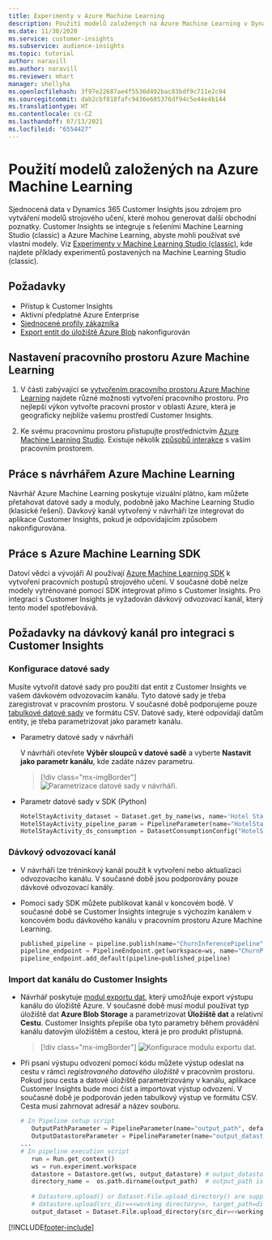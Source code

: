 ```yaml
---
title: Experimenty v Azure Machine Learning
description: Použití modelů založených na Azure Machine Learning v Dynamics 365 Customer Insights.
ms.date: 11/30/2020
ms.service: customer-insights
ms.subservice: audience-insights
ms.topic: tutorial
author: naravill
ms.author: naravill
ms.reviewer: mhart
manager: shellyha
ms.openlocfilehash: 3f97e22687ae4f5536d492bac83bdf9c711e2c94
ms.sourcegitcommit: dab2cbf818fafc9436e685376df94c5e44e4b144
ms.translationtype: HT
ms.contentlocale: cs-CZ
ms.lasthandoff: 07/13/2021
ms.locfileid: "6554427"
---
```

# <a name="use-azure-machine-learning-based-models"></a>Použití modelů založených na Azure Machine Learning

Sjednocená data v Dynamics 365 Customer Insights jsou zdrojem pro vytváření modelů strojového učení, které mohou generovat další obchodní poznatky. Customer Insights se integruje s řešeními Machine Learning Studio (classic) a Azure Machine Learning, abyste mohli používat své vlastní modely. Viz [Experimenty v Machine Learning Studio (classic)](machine-learning-studio-experiments.md), kde najdete příklady experimentů postavených na Machine Learning Studio (classic). 

## <a name="prerequisites"></a>Požadavky

- Přístup k Customer Insights
- Aktivní předplatné Azure Enterprise
- [Sjednocené profily zákazníka](data-unification.md)
- [Export entit do úložiště Azure Blob](export-azure-blob-storage.md) nakonfigurován

## <a name="set-up-azure-machine-learning-workspace"></a>Nastavení pracovního prostoru Azure Machine Learning

1. V části zabývající se [vytvořením pracovního prostoru Azure Machine Learning](/azure/machine-learning/concept-workspace#-create-a-workspace) najdete různé možnosti vytvoření pracovního prostoru. Pro nejlepší výkon vytvořte pracovní prostor v oblasti Azure, která je geograficky nejblíže vašemu prostředí Customer Insights.

1. Ke svému pracovnímu prostoru přistupujte prostřednictvím [Azure Machine Learning Studio](https://ml.azure.com/). Existuje několik [způsobů interakce](/azure/machine-learning/concept-workspace#tools-for-workspace-interaction) s vaším pracovním prostorem.

## <a name="work-with-azure-machine-learning-designer"></a>Práce s návrhářem Azure Machine Learning

Návrhář Azure Machine Learning poskytuje vizuální plátno, kam můžete přetahovat datové sady a moduly, podobně jako Machine Learning Studio (klasické řešení). Dávkový kanál vytvořený v návrháři lze integrovat do aplikace Customer Insights, pokud je odpovídajícím způsobem nakonfigurována. 
   
## <a name="working-with-azure-machine-learning-sdk"></a>Práce s Azure Machine Learning SDK

Datoví vědci a vývojáři AI používají [Azure Machine Learning SDK](/python/api/overview/azure/ml/?preserve-view=true&view=azure-ml-py) k vytvoření pracovních postupů strojového učení. V současné době nelze modely vytrénované pomocí SDK integrovat přímo s Customer Insights. Pro integraci s Customer Insights je vyžadován dávkový odvozovací kanál, který tento model spotřebovává.

## <a name="batch-pipeline-requirements-to-integrate-with-customer-insights"></a>Požadavky na dávkový kanál pro integraci s Customer Insights

### <a name="dataset-configuration"></a>Konfigurace datové sady

Musíte vytvořit datové sady pro použití dat entit z Customer Insights ve vašem dávkovém odvozovacím kanálu. Tyto datové sady je třeba zaregistrovat v pracovním prostoru. V současné době podporujeme pouze [tabulkové datové sady](/azure/machine-learning/how-to-create-register-datasets#tabulardataset) ve formátu CSV. Datové sady, které odpovídají datům entity, je třeba parametrizovat jako parametr kanálu.
   
* Parametry datové sady v návrháři
   
     V návrháři otevřete **Výběr sloupců v datové sadě** a vyberte **Nastavit jako parametr kanálu**, kde zadáte název parametru.

     > [!div class="mx-imgBorder"]
     > ![Parametrizace datové sady v návrháři.](media/intelligence-designer-dataset-parameters.png "Parametrizace datové sady v návrháři")
   
* Parametr datové sady v SDK (Python)
   
   ```python
   HotelStayActivity_dataset = Dataset.get_by_name(ws, name='Hotel Stay Activity Data')
   HotelStayActivity_pipeline_param = PipelineParameter(name="HotelStayActivity_pipeline_param", default_value=HotelStayActivity_dataset)
   HotelStayActivity_ds_consumption = DatasetConsumptionConfig("HotelStayActivity_dataset", HotelStayActivity_pipeline_param)
   ```

### <a name="batch-inference-pipeline"></a>Dávkový odvozovací kanál
  
* V návrháři lze tréninkový kanál použít k vytvoření nebo aktualizaci odvozovacího kanálu. V současné době jsou podporovány pouze dávkové odvozovací kanály.

* Pomocí sady SDK můžete publikovat kanál v koncovém bodě. V současné době se Customer Insights integruje s výchozím kanálem v koncovém bodu dávkového kanálu v pracovním prostoru Azure Machine Learning.
   
   ```python
   published_pipeline = pipeline.publish(name="ChurnInferencePipeline", description="Published Churn Inference pipeline")
   pipeline_endpoint = PipelineEndpoint.get(workspace=ws, name="ChurnPipelineEndpoint") 
   pipeline_endpoint.add_default(pipeline=published_pipeline)
   ```

### <a name="import-pipeline-data-into-customer-insights"></a>Import dat kanálu do Customer Insights

* Návrhář poskytuje [modul exportu dat](/azure/machine-learning/algorithm-module-reference/export-data), který umožňuje export výstupu kanálu do úložiště Azure. V současné době musí modul používat typ úložiště dat **Azure Blob Storage** a parametrizovat **Úložiště dat** a relativní **Cestu**. Customer Insights přepíše oba tyto parametry během provádění kanálu datovým úložištěm a cestou, která je pro produkt přístupná.
   > [!div class="mx-imgBorder"]
   > ![Konfigurace modulu exportu dat.](media/intelligence-designer-importdata.png "Konfigurace modulu exportu dat")
   
* Při psaní výstupu odvození pomocí kódu můžete výstup odeslat na cestu v rámci *registrovaného datového úložiště* v pracovním prostoru. Pokud jsou cesta a datové úložiště parametrizovány v kanálu, aplikace Customer Insights bude moci číst a importovat výstup odvození. V současné době je podporován jeden tabulkový výstup ve formátu CSV. Cesta musí zahrnovat adresář a název souboru.

   ```python
   # In Pipeline setup script
      OutputPathParameter = PipelineParameter(name="output_path", default_value="HotelChurnOutput/HotelChurnOutput.csv")
      OutputDatastoreParameter = PipelineParameter(name="output_datastore", default_value="workspaceblobstore")
   ...
   # In pipeline execution script
      run = Run.get_context()
      ws = run.experiment.workspace
      datastore = Datastore.get(ws, output_datastore) # output_datastore is parameterized
      directory_name =  os.path.dirname(output_path)  # output_path is parameterized.
      
      # Datastore.upload() or Dataset.File.upload_directory() are supported methods to uplaod the data
      # datastore.upload(src_dir=<<working directory>>, target_path=directory_name, overwrite=False, show_progress=True)
      output_dataset = Dataset.File.upload_directory(src_dir=<<working directory>>, target = (datastore, directory_name)) # Remove trailing "/" from directory_name
   ```


[!INCLUDE[footer-include](../includes/footer-banner.md)]